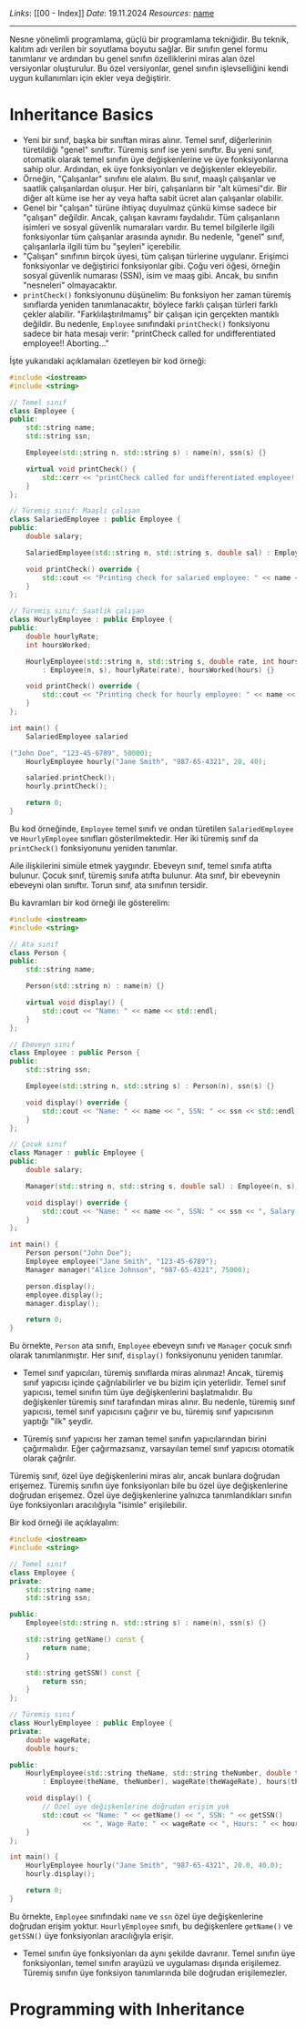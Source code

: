 *Links*: [[00 - Index]]
*Date*: 19.11.2024
*Resources*: [name]()

---
Nesne yönelimli programlama, güçlü bir programlama tekniğidir. Bu teknik, kalıtım adı verilen bir soyutlama boyutu sağlar. Bir sınıfın genel formu tanımlanır ve ardından bu genel sınıfın özelliklerini miras alan özel versiyonlar oluşturulur. Bu özel versiyonlar, genel sınıfın işlevselliğini kendi uygun kullanımları için ekler veya değiştirir.
# Inheritance Basics
- Yeni bir sınıf, başka bir sınıftan miras alınır. Temel sınıf, diğerlerinin türetildiği "genel" sınıftır. Türemiş sınıf ise yeni sınıftır. Bu yeni sınıf, otomatik olarak temel sınıfın üye değişkenlerine ve üye fonksiyonlarına sahip olur. Ardından, ek üye fonksiyonları ve değişkenler ekleyebilir.
- Örneğin, "Çalışanlar" sınıfını ele alalım. Bu sınıf, maaşlı çalışanlar ve saatlik çalışanlardan oluşur. Her biri, çalışanların bir "alt kümesi"dir. Bir diğer alt küme ise her ay veya hafta sabit ücret alan çalışanlar olabilir.
- Genel bir "çalışan" türüne ihtiyaç duyulmaz çünkü kimse sadece bir "çalışan" değildir. Ancak, çalışan kavramı faydalıdır. Tüm çalışanların isimleri ve sosyal güvenlik numaraları vardır. Bu temel bilgilerle ilgili fonksiyonlar tüm çalışanlar arasında aynıdır. Bu nedenle, "genel" sınıf, çalışanlarla ilgili tüm bu "şeyleri" içerebilir.
- "Çalışan" sınıfının birçok üyesi, tüm çalışan türlerine uygulanır. Erişimci fonksiyonlar ve değiştirici fonksiyonlar gibi. Çoğu veri öğesi, örneğin sosyal güvenlik numarası (SSN), isim ve maaş gibi. Ancak, bu sınıfın "nesneleri" olmayacaktır.
- `printCheck()` fonksiyonunu düşünelim: Bu fonksiyon her zaman türemiş sınıflarda yeniden tanımlanacaktır, böylece farklı çalışan türleri farklı çekler alabilir. "Farklılaştırılmamış" bir çalışan için gerçekten mantıklı değildir. Bu nedenle, `Employee` sınıfındaki `printCheck()` fonksiyonu sadece bir hata mesajı verir: "printCheck called for undifferentiated employee!! Aborting…"

İşte yukarıdaki açıklamaları özetleyen bir kod örneği:

```cpp
#include <iostream>
#include <string>

// Temel sınıf
class Employee {
public:
    std::string name;
    std::string ssn;

    Employee(std::string n, std::string s) : name(n), ssn(s) {}

    virtual void printCheck() {
        std::cerr << "printCheck called for undifferentiated employee!! Aborting…" << std::endl;
    }
};

// Türemiş sınıf: Maaşlı çalışan
class SalariedEmployee : public Employee {
public:
    double salary;

    SalariedEmployee(std::string n, std::string s, double sal) : Employee(n, s), salary(sal) {}

    void printCheck() override {
        std::cout << "Printing check for salaried employee: " << name << std::endl;
    }
};

// Türemiş sınıf: Saatlik çalışan
class HourlyEmployee : public Employee {
public:
    double hourlyRate;
    int hoursWorked;

    HourlyEmployee(std::string n, std::string s, double rate, int hours) 
        : Employee(n, s), hourlyRate(rate), hoursWorked(hours) {}

    void printCheck() override {
        std::cout << "Printing check for hourly employee: " << name << std::endl;
    }
};

int main() {
    SalariedEmployee salaried

("John Doe", "123-45-6789", 50000);
    HourlyEmployee hourly("Jane Smith", "987-65-4321", 20, 40);

    salaried.printCheck();
    hourly.printCheck();

    return 0;
}
```

Bu kod örneğinde, `Employee` temel sınıfı ve ondan türetilen `SalariedEmployee` ve `HourlyEmployee` sınıfları gösterilmektedir. Her iki türemiş sınıf da `printCheck()` fonksiyonunu yeniden tanımlar.

Aile ilişkilerini simüle etmek yaygındır. Ebeveyn sınıf, temel sınıfa atıfta bulunur. Çocuk sınıf, türemiş sınıfa atıfta bulunur. Ata sınıf, bir ebeveynin ebeveyni olan sınıftır. Torun sınıf, ata sınıfının tersidir. 

Bu kavramları bir kod örneği ile gösterelim:

```cpp
#include <iostream>
#include <string>

// Ata sınıf
class Person {
public:
    std::string name;

    Person(std::string n) : name(n) {}

    virtual void display() {
        std::cout << "Name: " << name << std::endl;
    }
};

// Ebeveyn sınıf
class Employee : public Person {
public:
    std::string ssn;

    Employee(std::string n, std::string s) : Person(n), ssn(s) {}

    void display() override {
        std::cout << "Name: " << name << ", SSN: " << ssn << std::endl;
    }
};

// Çocuk sınıf
class Manager : public Employee {
public:
    double salary;

    Manager(std::string n, std::string s, double sal) : Employee(n, s), salary(sal) {}

    void display() override {
        std::cout << "Name: " << name << ", SSN: " << ssn << ", Salary: " << salary << std::endl;
    }
};

int main() {
    Person person("John Doe");
    Employee employee("Jane Smith", "123-45-6789");
    Manager manager("Alice Johnson", "987-65-4321", 75000);

    person.display();
    employee.display();
    manager.display();

    return 0;
}
```

Bu örnekte, `Person` ata sınıfı, `Employee` ebeveyn sınıfı ve `Manager` çocuk sınıfı olarak tanımlanmıştır. Her sınıf, `display()` fonksiyonunu yeniden tanımlar.

- Temel sınıf yapıcıları, türemiş sınıflarda miras alınmaz! Ancak, türemiş sınıf yapıcısı içinde çağrılabilirler ve bu bizim için yeterlidir. Temel sınıf yapıcısı, temel sınıfın tüm üye değişkenlerini başlatmalıdır. Bu değişkenler türemiş sınıf tarafından miras alınır. Bu nedenle, türemiş sınıf yapıcısı, temel sınıf yapıcısını çağırır ve bu, türemiş sınıf yapıcısının yaptığı "ilk" şeydir.

- Türemiş sınıf yapıcısı her zaman temel sınıfın yapıcılarından birini çağırmalıdır. Eğer çağırmazsanız, varsayılan temel sınıf yapıcısı otomatik olarak çağrılır.

Türemiş sınıf, özel üye değişkenlerini miras alır, ancak bunlara doğrudan erişemez. Türemiş sınıfın üye fonksiyonları bile bu özel üye değişkenlerine doğrudan erişemez. Özel üye değişkenlerine yalnızca tanımlandıkları sınıfın üye fonksiyonları aracılığıyla "isimle" erişilebilir.

Bir kod örneği ile açıklayalım:

```cpp
#include <iostream>
#include <string>

// Temel sınıf
class Employee {
private:
    std::string name;
    std::string ssn;

public:
    Employee(std::string n, std::string s) : name(n), ssn(s) {}

    std::string getName() const {
        return name;
    }

    std::string getSSN() const {
        return ssn;
    }
};

// Türemiş sınıf
class HourlyEmployee : public Employee {
private:
    double wageRate;
    double hours;

public:
    HourlyEmployee(std::string theName, std::string theNumber, double theWageRate, double theHours)
        : Employee(theName, theNumber), wageRate(theWageRate), hours(theHours) {}

    void display() {
        // Özel üye değişkenlerine doğrudan erişim yok
        std::cout << "Name: " << getName() << ", SSN: " << getSSN()
                  << ", Wage Rate: " << wageRate << ", Hours: " << hours << std::endl;
    }
};

int main() {
    HourlyEmployee hourly("Jane Smith", "987-65-4321", 20.0, 40.0);
    hourly.display();

    return 0;
}
```

Bu örnekte, `Employee` sınıfındaki `name` ve `ssn` özel üye değişkenlerine doğrudan erişim yoktur. `HourlyEmployee` sınıfı, bu değişkenlere `getName()` ve `getSSN()` üye fonksiyonları aracılığıyla erişir.

- Temel sınıfın üye fonksiyonları da aynı şekilde davranır. Temel sınıfın üye fonksiyonları, temel sınıfın arayüzü ve uygulaması dışında erişilemez. Türemiş sınıfın üye fonksiyon tanımlarında bile doğrudan erişilemezler.
# Programming with Inheritance